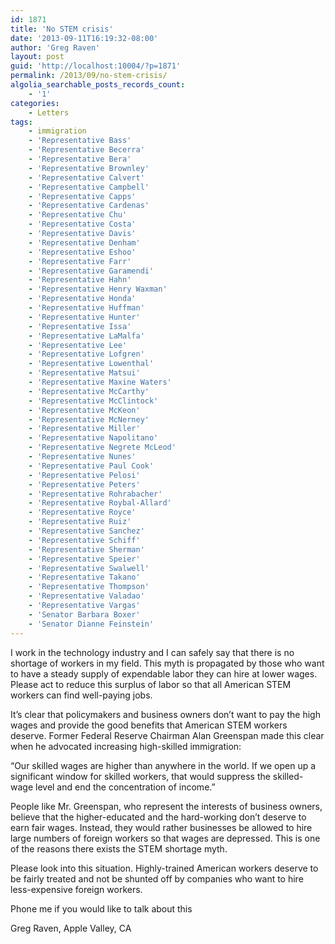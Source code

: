 ```yaml
---
id: 1871
title: 'No STEM crisis'
date: '2013-09-11T16:19:32-08:00'
author: 'Greg Raven'
layout: post
guid: 'http://localhost:10004/?p=1871'
permalink: /2013/09/no-stem-crisis/
algolia_searchable_posts_records_count:
    - '1'
categories:
    - Letters
tags:
    - immigration
    - 'Representative Bass'
    - 'Representative Becerra'
    - 'Representative Bera'
    - 'Representative Brownley'
    - 'Representative Calvert'
    - 'Representative Campbell'
    - 'Representative Capps'
    - 'Representative Cardenas'
    - 'Representative Chu'
    - 'Representative Costa'
    - 'Representative Davis'
    - 'Representative Denham'
    - 'Representative Eshoo'
    - 'Representative Farr'
    - 'Representative Garamendi'
    - 'Representative Hahn'
    - 'Representative Henry Waxman'
    - 'Representative Honda'
    - 'Representative Huffman'
    - 'Representative Hunter'
    - 'Representative Issa'
    - 'Representative LaMalfa'
    - 'Representative Lee'
    - 'Representative Lofgren'
    - 'Representative Lowenthal'
    - 'Representative Matsui'
    - 'Representative Maxine Waters'
    - 'Representative McCarthy'
    - 'Representative McClintock'
    - 'Representative McKeon'
    - 'Representative McNerney'
    - 'Representative Miller'
    - 'Representative Napolitano'
    - 'Representative Negrete McLeod'
    - 'Representative Nunes'
    - 'Representative Paul Cook'
    - 'Representative Pelosi'
    - 'Representative Peters'
    - 'Representative Rohrabacher'
    - 'Representative Roybal-Allard'
    - 'Representative Royce'
    - 'Representative Ruiz'
    - 'Representative Sanchez'
    - 'Representative Schiff'
    - 'Representative Sherman'
    - 'Representative Speier'
    - 'Representative Swalwell'
    - 'Representative Takano'
    - 'Representative Thompson'
    - 'Representative Valadao'
    - 'Representative Vargas'
    - 'Senator Barbara Boxer'
    - 'Senator Dianne Feinstein'
---
```


I work in the technology industry and I can safely say that there is no shortage of workers in my field. This myth is propagated by those who want to have a steady supply of expendable labor they can hire at lower wages. Please act to reduce this surplus of labor so that all American STEM workers can find well-paying jobs.  
  
It’s clear that policymakers and business owners don’t want to pay the high wages and provide the good benefits that American STEM workers deserve. Former Federal Reserve Chairman Alan Greenspan made this clear when he advocated increasing high-skilled immigration:

“Our skilled wages are higher than anywhere in the world. If we open up a significant window for skilled workers, that would suppress the skilled-wage level and end the concentration of income.”

People like Mr. Greenspan, who represent the interests of business owners, believe that the higher-educated and the hard-working don’t deserve to earn fair wages. Instead, they would rather businesses be allowed to hire large numbers of foreign workers so that wages are depressed. This is one of the reasons there exists the STEM shortage myth.

Please look into this situation. Highly-trained American workers deserve to be fairly treated and not be shunted off by companies who want to hire less-expensive foreign workers.

Phone me if you would like to talk about this

Greg Raven, Apple Valley, CA